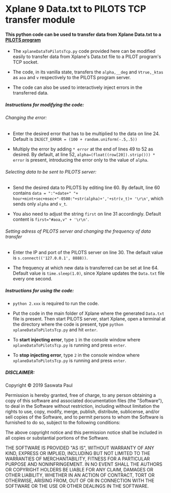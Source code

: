 # Xplane 9 Data.txt to PILOTS TCP transfer module 

#### This python code can be used to transfer data from Xplane Data.txt to  a [PILOTS program](https://github.com/RPI-WCL/pilots/)

* The `xplaneDataToPilotsTcp.py` code provided here can be modified easily to transfer data from Xplane's Data.txt file to a PILOT program's TCP socket. 

* The code, in its vanilla state, transfers the `alpha,__deg` and `Vtrue,_ktas` as `aoa` and `v` respectively to the PILOTS program server.

* The code can also be used to interactively inject errors in the transferred data.

##### Instructions for modifying the code:
###### Changing the error:
* Enter the desired error that has to be multiplied to the data on line 24. Default is `INJECT_ERROR = (100 + random.uniform(-.5,.5))`

* Multiply the error by adding `* error` at the end of lines 49 to 52 as desired. By default, at line 52,  `alpha=(float((row[20]).strip())) * error` is present, introducing the error only to the value of `alpha`. 

###### Selecting data to be sent to PILOTS server:
* Send the desired data to PILOTS by editing line 60. By default, line 60 contains `data = ":"+date+" "+ hour+mint+sec+msec+"-0500:"+str(alpha)+','+str(v_t)+ '\r\n'`, which sends only `alpha` and `v_t`.

* You also need to adjust the string `first` on line 31 accordingly. Default content is `first="#aoa,v" + '\r\n'`.

###### Setting adress of PILOTS server and changing the frequency of data transfer
* Enter the IP and port of the PILOTS server on line 30. The default value is `s.connect(('127.0.0.1', 8888))`.

* The frequency at which new data is transferred can be set at line 64. Default value is `time.sleep(1.0)`, since Xplane updates the `Data.txt` file every one second.

##### Instructions for using the code:
* `python 2.xxx` is required to run the code.

* Put the code in the main folder of Xplane where the generated `Data.txt` file is present. Then start PILOTS server, start Xplane, open a terminal at the directory where the code is present, type `python xplaneDataToPilotsTcp.py` and hit `enter`.

* To __start injecting error__, type `1` in the console window where `xplaneDataToPilotsTcp.py` is running and press `enter`.

* To __stop injecting error__, type `2` in the console window where `xplaneDataToPilotsTcp.py` is running and press `enter`.
 

##### DISCLAIMER: 
Copyright &copy; 2019 Saswata Paul

Permission is hereby granted, free of charge, to any person obtaining a copy
of this software and associated documentation files (the "Software"), to deal
in the Software without restriction, including without limitation the rights
to use, copy, modify, merge, publish, distribute, sublicense, and/or sell
copies of the Software, and to permit persons to whom the Software is
furnished to do so, subject to the following conditions:

The above copyright notice and this permission notice shall be included in all
copies or substantial portions of the Software.

THE SOFTWARE IS PROVIDED "AS IS", WITHOUT WARRANTY OF ANY KIND, EXPRESS OR
IMPLIED, INCLUDING BUT NOT LIMITED TO THE WARRANTIES OF MERCHANTABILITY,
FITNESS FOR A PARTICULAR PURPOSE AND NONINFRINGEMENT. IN NO EVENT SHALL THE
AUTHORS OR COPYRIGHT HOLDERS BE LIABLE FOR ANY CLAIM, DAMAGES OR OTHER
LIABILITY, WHETHER IN AN ACTION OF CONTRACT, TORT OR OTHERWISE, ARISING FROM,
OUT OF OR IN CONNECTION WITH THE SOFTWARE OR THE USE OR OTHER DEALINGS IN THE
SOFTWARE.
